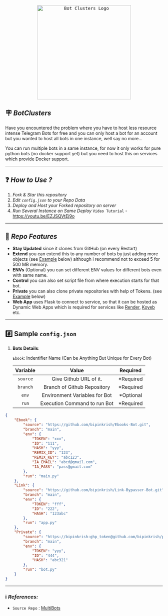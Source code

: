 <div align="center">
    <a href="https://github.com/MysteryDemon/BotClusters">
        <kbd>
            <img width="300" src="https://te.legra.ph/file/337898fcd33f27b9de71d.jpg" alt="Bot Clusters Logo">
        </kbd>
    </a>
</div>


## 🪧 ***BotClusters***

Have you encountered the problem where you have to host less resource intense Telegram Bots for free and you can only host a bot for an account but you wanted to host all bots in one instance, well say no more...

You can run multiple bots in a same instance, for now it only works for pure python bots (no docker support yet) but you need to host this on services which provide Docker support.

---

## ❓️ ***How to Use ?***

1. *Fork & Star this repository*
2. *Edit `config.json` to your Repo Data*
3. *Deploy and Host your Forked repository on server*
4. *Run Several Instance on Same Deploy*
```Video Tutorial``` - https://youtu.be/EZJSQVtEj9o 
---

## 🔰 ***Repo Features***

* **Stay Updated** since it clones from GitHub (on every Restart)
* **Extend** you can extend this to any number of bots by just adding more objects (see [Example](#example) below) although i recommend not to exceed 5 for 500 MB memory.
* **ENVs** (Optional) you can set different ENV values for different bots even with same name.
* **Control** you can also set script file from where execution starts for that bot.
* **Private** you can also clone private repositories with help of Tokens. (see [Example](#example) below)
* **Web App** uses Flask to connect to service, so that it can be hosted as Dynamic Web Apps which is required for services like [Render](https://render.com/), [Koyeb](https://Koyeb.com/) etc.

---

## #️⃣ **Sample** `config.json`

1. **Bots Details**:

   `Ebook`: Indentifier Name (Can be Anything But Unique for Every Bot)

    |Variable|Value|Required|
    |:---:|:---:|:---:|
    |`source`|Give Github URL of it.|*Required|
    |`branch`|Branch of Github Repository|*Required|
    |`env`|Environment Variables for Bot|*Optional|
    |`run`|Execution Command to run Bot|*Required|
    


```json
{   
    "Ebook": {
        "source": "https://github.com/bipinkrish/Ebooks-Bot.git",
        "branch": "main",
        "env": {
            "TOKEN": "xxx",
            "ID": "111",
            "HASH": "yyy",
            "REMIX_ID": "123",
            "REMIX_KEY": "abc123",
            "IA_EMAIL": "abcd@gmail.com",
            "IA_PASS": "pass@gmail.com"
        },
        "run": "main.py"
    },
    "Link": {
        "source": "https://github.com/bipinkrish/Link-Bypasser-Bot.git",
        "branch": "main",
        "env": {
            "TOKEN": "fff",
            "ID": "222",
            "HASH": "123abc"
        },
        "run": "app.py"
    },
    "Private": {
        "source": "https://bipinkrish:ghp_token@github.com/bipinkrish/private.git",
        "branch": "main",
        "env": {
            "TOKEN": "yyy",
            "ID": "444",
            "HASH": "abc321"
        },
        "run": "bot.py"
    }
}
```

---

### ℹ️ ***References:***

- `Source Repo` : [MultiBots](https://github.com/bipinkrish/MultiBots)
